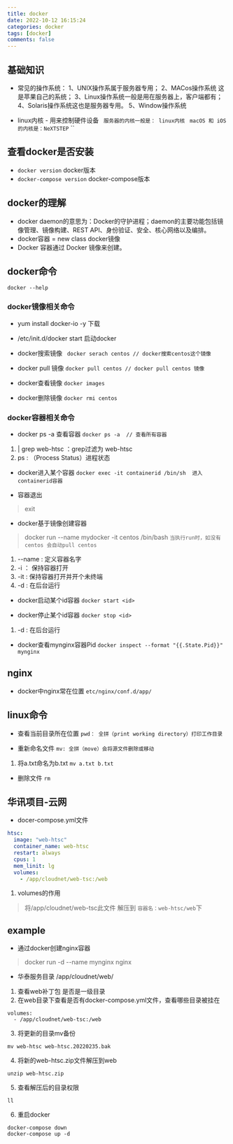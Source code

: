 ```yaml
---
title: docker
date: 2022-10-12 16:15:24
categories: docker
tags: [docker]
comments: false
---
```


## 基础知识

- 常见的操作系统：
1、UNIX操作系属于服务器专用；
2、MACos操作系统 这是苹果自己的系统；
3、Linux操作系统一般是用在服务器上，客户端都有；
4、Solaris操作系统这也是服务器专用。
5、Window操作系统

- linux内核 - 用来控制硬件设备
` 服务器的内核一般是： linux内核`
` macOS 和 iOS 的内核是：NeXTSTEP`
``

## 查看docker是否安装
- `docker version` docker版本
- `docker-compose version` docker-compose版本

## docker的理解
- docker daemon的意思为：Docker的守护进程；daemon的主要功能包括镜像管理、镜像构建、REST API、身份验证、安全、核心网络以及编排。
- docker容器 =  new class docker镜像
- Docker 容器通过 Docker 镜像来创建。


## docker命令
`docker --help`

### docker镜像相关命令
- yum install docker-io -y 下载

- /etc/init.d/docker start 启动docker

- docker搜索镜像
` docker serach centos // docker搜索centos这个镜像`

- docker pull 镜像 
`docker pull centos // docker pull centos 镜像`

- docker查看镜像
`docker images`

- docker删除镜像
`docker rmi centos`


### docker容器相关命令

- docker ps -a 查看容器
`docker ps -a  // 查看所有容器`
1. | grep web-htsc ：grep过滤为 web-htsc
2. ps : （Process Status）进程状态

- docker进入某个容器
`docker exec -it containerid /bin/sh  进入containerid容器`

- 容器退出
> exit 

- docker基于镜像创建容器
> docker run --name mydocker -it centos /bin/bash
`当执行run时，如没有centos 会自动pull centos`
1. --name : 定义容器名字
2. -i ： 保持容器打开
3. -it : 保持容器打开并开个未终端
4. -d : 在后台运行

- docker启动某个id容器
`docker start <id>`

- docker停止某个id容器
`docker stop <id>`
1. -d : 在后台运行

- docker查看mynginx容器Pid
`docker inspect --format "{{.State.Pid}}" mynginx`


## nginx
- docker中nginx常在位置
`etc/nginx/conf.d/app/`

## linux命令
- 查看当前目录所在位置
`pwd： 全拼（print working directory）打印工作目录`

- 重新命名文件
`mv: 全拼（move）会将源文件删除或移动`
1. 将a.txt命名为b.txt
`mv a.txt b.txt`

- 删除文件
`rm`


## 华讯项目-云网
- docer-compose.yml文件
```yml
htsc:
  image: "web-htsc"
  container_name: web-htsc
  restart: always
  cpus: 1
  mem_linit: lg
  volumes: 
    - /app/cloudnet/web-tsc:/web
```
1. volumes的作用
> 将/app/cloudnet/web-tsc此文件 解压到 `容器名：web-htsc/web`下 


## example
- 通过docker创建nginx容器
> docker run -d --name mynginx nginx

- 华泰服务目录 /app/cloudnet/web/
1. 查看web补丁包 是否是一级目录
2. 在web目录下查看是否有docker-compose.yml文件，查看哪些目录被挂在
```
volumes:
  - /app/cloudnet/web-tsc:/web
```
3. 将更新的目录mv备份
```
mv web-htsc web-htsc.20220235.bak
```
4. 将新的web-htsc.zip文件解压到web
```
unzip web-htsc.zip
```
5. 查看解压后的目录权限
```
ll
```
6. 重启docker
```
docker-compose down
docker-compose up -d
```
```
```